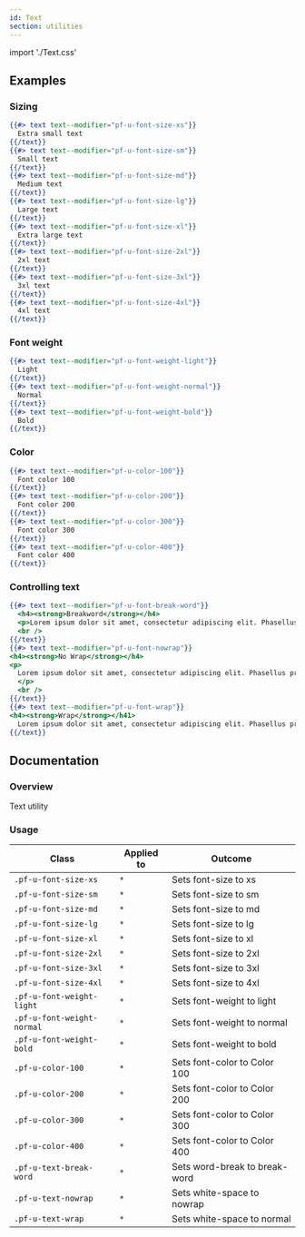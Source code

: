 ```yaml
---
id: Text
section: utilities
---
```


import './Text.css'

## Examples

### Sizing

```hbs
{{#> text text--modifier="pf-u-font-size-xs"}}
  Extra small text
{{/text}}
{{#> text text--modifier="pf-u-font-size-sm"}}
  Small text
{{/text}}
{{#> text text--modifier="pf-u-font-size-md"}}
  Medium text
{{/text}}
{{#> text text--modifier="pf-u-font-size-lg"}}
  Large text
{{/text}}
{{#> text text--modifier="pf-u-font-size-xl"}}
  Extra large text
{{/text}}
{{#> text text--modifier="pf-u-font-size-2xl"}}
  2xl text
{{/text}}
{{#> text text--modifier="pf-u-font-size-3xl"}}
  3xl text
{{/text}}
{{#> text text--modifier="pf-u-font-size-4xl"}}
  4xl text
{{/text}}
```

### Font weight

```hbs
{{#> text text--modifier="pf-u-font-weight-light"}}
  Light
{{/text}}
{{#> text text--modifier="pf-u-font-weight-normal"}}
  Normal
{{/text}}
{{#> text text--modifier="pf-u-font-weight-bold"}}
  Bold
{{/text}}
```

### Color

```hbs
{{#> text text--modifier="pf-u-color-100"}}
  Font color 100
{{/text}}
{{#> text text--modifier="pf-u-color-200"}}
  Font color 200
{{/text}}
{{#> text text--modifier="pf-u-color-300"}}
  Font color 300
{{/text}}
{{#> text text--modifier="pf-u-color-400"}}
  Font color 400
{{/text}}
```

### Controlling text

```hbs
{{#> text text--modifier="pf-u-font-break-word"}}
  <h4><strong>Breakword</strong></h4>
  <p>Lorem ipsum dolor sit amet, consectetur adipiscing elit. Phasellus pretium est a porttitor vehicula. Quisque vel commodo urna. Morbi mattis rutrum ante, id vehicula ex accumsan ut.</p>
  <br />
{{/text}}
{{#> text text--modifier="pf-u-font-nowrap"}}
<h4><strong>No Wrap</strong></h4>
<p>
  Lorem ipsum dolor sit amet, consectetur adipiscing elit. Phasellus pretium est a porttitor vehicula. Quisque vel commodo urna. Morbi mattis rutrum ante, id vehicula ex accumsan ut.
  </p>
  <br />
{{/text}}
{{#> text text--modifier="pf-u-font-wrap"}}
<h4><strong>Wrap</strong></h41>
  Lorem ipsum dolor sit amet, consectetur adipiscing elit. Phasellus pretium est a porttitor vehicula. Quisque vel commodo urna. Morbi mattis rutrum ante, id vehicula ex accumsan ut.
{{/text}}
```

## Documentation

### Overview

Text utility

### Usage

| Class                     | Applied to | Outcome                       |
| ------------------------- | ---------- | ----------------------------- |
| `.pf-u-font-size-xs`      | `*`        | Sets font-size to xs          |
| `.pf-u-font-size-sm`      | `*`        | Sets font-size to sm          |
| `.pf-u-font-size-md`      | `*`        | Sets font-size to md          |
| `.pf-u-font-size-lg`      | `*`        | Sets font-size to lg          |
| `.pf-u-font-size-xl`      | `*`        | Sets font-size to xl          |
| `.pf-u-font-size-2xl`     | `*`        | Sets font-size to 2xl         |
| `.pf-u-font-size-3xl`     | `*`        | Sets font-size to 3xl         |
| `.pf-u-font-size-4xl`     | `*`        | Sets font-size to 4xl         |
| `.pf-u-font-weight-light` | `*`        | Sets font-weight to light     |
| `.pf-u-font-weight-normal`  | `*`        | Sets font-weight to normal    |
| `.pf-u-font-weight-bold`    | `*`        | Sets font-weight to bold      |
| `.pf-u-color-100`         | `*`        | Sets font-color to Color 100  |
| `.pf-u-color-200`         | `*`        | Sets font-color to Color 200  |
| `.pf-u-color-300`         | `*`        | Sets font-color to Color 300  |
| `.pf-u-color-400`         | `*`        | Sets font-color to Color 400  |
| `.pf-u-text-break-word`   | `*`        | Sets word-break to break-word |
| `.pf-u-text-nowrap`       | `*`        | Sets white-space to nowrap    |
| `.pf-u-text-wrap`         | `*`        | Sets white-space to normal    |
